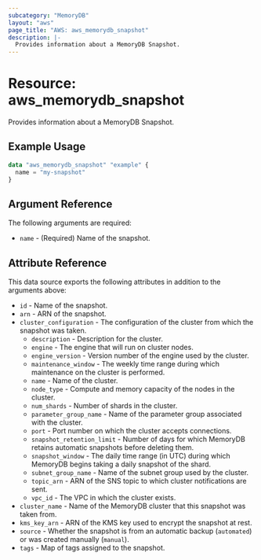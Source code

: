 ```yaml
---
subcategory: "MemoryDB"
layout: "aws"
page_title: "AWS: aws_memorydb_snapshot"
description: |-
  Provides information about a MemoryDB Snapshot.
---
```


# Resource: aws_memorydb_snapshot

Provides information about a MemoryDB Snapshot.

## Example Usage

```terraform
data "aws_memorydb_snapshot" "example" {
  name = "my-snapshot"
}
```

## Argument Reference

The following arguments are required:

* `name` - (Required) Name of the snapshot.

## Attribute Reference

This data source exports the following attributes in addition to the arguments above:

* `id` - Name of the snapshot.
* `arn` - ARN of the snapshot.
* `cluster_configuration` - The configuration of the cluster from which the snapshot was taken.
    * `description` - Description for the cluster.
    * `engine` - The engine that will run on cluster nodes.
    * `engine_version` - Version number of the engine used by the cluster.
    * `maintenance_window` - The weekly time range during which maintenance on the cluster is performed.
    * `name` - Name of the cluster.
    * `node_type` - Compute and memory capacity of the nodes in the cluster.
    * `num_shards` - Number of shards in the cluster.
    * `parameter_group_name` - Name of the parameter group associated with the cluster.
    * `port` - Port number on which the cluster accepts connections.
    * `snapshot_retention_limit` - Number of days for which MemoryDB retains automatic snapshots before deleting them.
    * `snapshot_window` - The daily time range (in UTC) during which MemoryDB begins taking a daily snapshot of the shard.
    * `subnet_group_name` - Name of the subnet group used by the cluster.
    * `topic_arn` - ARN of the SNS topic to which cluster notifications are sent.
    * `vpc_id` - The VPC in which the cluster exists.
* `cluster_name` - Name of the MemoryDB cluster that this snapshot was taken from.
* `kms_key_arn` - ARN of the KMS key used to encrypt the snapshot at rest.
* `source` - Whether the snapshot is from an automatic backup (`automated`) or was created manually (`manual`).
* `tags` - Map of tags assigned to the snapshot.
